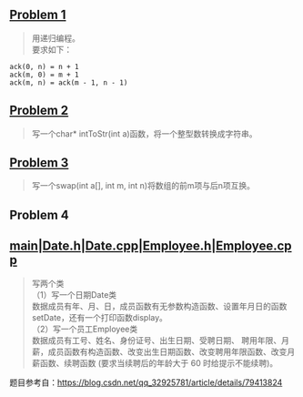 ## [Problem 1](1/1.cpp)
> 用递归编程。</br>
> 要求如下：</br>

```
ack(0, n) = n + 1
ack(m, 0) = m + 1
ack(m, n) = ack(m - 1, n - 1)
```
## [Problem 2](2/2.cpp)
> 写一个char* intToStr(int a)函数，将一个整型数转换成字符串。
## [Problem 3](3/3.cpp)
> 写一个swap(int a[], int m, int n)将数组的前m项与后n项互换。
## Problem 4
## [main](4/main.cpp)|[Date.h](4/Date.h)|[Date.cpp](4/Date.cpp)|[Employee.h](4/Employee.h)|[Employee.cpp](4/Employee.cpp)
> 写两个类</br>
> （1）写一个日期Date类</br>
> 数据成员有年、月、日，成员函数有无参数构造函数、设置年月日的函数 setDate，还有一个打印函数display。</br>
> （2）写一个员工Employee类</br>
> 数据成员有工号、姓名、身份证号、出生日期、受聘日期、 聘用年限、月薪，成员函数有构造函数、改变出生日期函数、改变聘用年限函数、改变月薪函数、续聘函数 (要求当续聘后的年龄大于 60 时给提示不能续聘)。


题目参考自：https://blog.csdn.net/qq_32925781/article/details/79413824